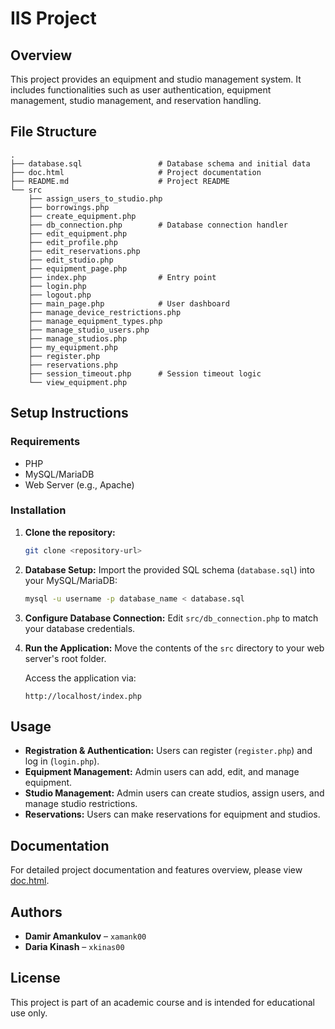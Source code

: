 # IIS Project

## Overview
This project provides an equipment and studio management system. It includes functionalities such as user authentication, equipment management, studio management, and reservation handling.

## File Structure

```
.
├── database.sql                 # Database schema and initial data
├── doc.html                     # Project documentation
├── README.md                    # Project README
└── src
    ├── assign_users_to_studio.php
    ├── borrowings.php
    ├── create_equipment.php
    ├── db_connection.php        # Database connection handler
    ├── edit_equipment.php
    ├── edit_profile.php
    ├── edit_reservations.php
    ├── edit_studio.php
    ├── equipment_page.php
    ├── index.php                # Entry point
    ├── login.php
    ├── logout.php
    ├── main_page.php            # User dashboard
    ├── manage_device_restrictions.php
    ├── manage_equipment_types.php
    ├── manage_studio_users.php
    ├── manage_studios.php
    ├── my_equipment.php
    ├── register.php
    ├── reservations.php
    ├── session_timeout.php      # Session timeout logic
    └── view_equipment.php
```

## Setup Instructions

### Requirements
- PHP
- MySQL/MariaDB
- Web Server (e.g., Apache)

### Installation

1. **Clone the repository:**
   ```bash
   git clone <repository-url>
   ```

2. **Database Setup:**
   Import the provided SQL schema (`database.sql`) into your MySQL/MariaDB:
   ```bash
   mysql -u username -p database_name < database.sql
   ```

3. **Configure Database Connection:**
   Edit `src/db_connection.php` to match your database credentials.

4. **Run the Application:**
   Move the contents of the `src` directory to your web server's root folder.

   Access the application via:
   ```
   http://localhost/index.php
   ```

## Usage

- **Registration & Authentication:** Users can register (`register.php`) and log in (`login.php`).
- **Equipment Management:** Admin users can add, edit, and manage equipment.
- **Studio Management:** Admin users can create studios, assign users, and manage studio restrictions.
- **Reservations:** Users can make reservations for equipment and studios.

## Documentation

For detailed project documentation and features overview, please view [doc.html](./doc.html).

## Authors
- **Damir Amankulov** – `xamank00`
- **Daria Kinash** – `xkinas00`

## License

This project is part of an academic course and is intended for educational use only.
